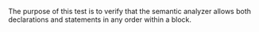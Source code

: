 The purpose of this test is to verify that the semantic analyzer allows both declarations and statements in any order within a block.